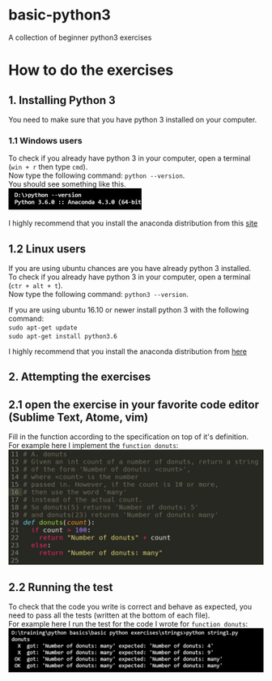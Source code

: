 # basic-python3
A collection of beginner python3 exercises

# How to do the exercises

## 1. Installing Python 3
You need to make sure that you have python 3 installed on your computer.

### 1.1 Windows users
To check if you already have python 3 in your computer, open a terminal (`win + r` then type `cmd`).  
Now type the following command: `python --version`.  
You should see something like this.  
![Python version 6][py-version]  

I highly recommend that you install the anaconda distribution from this [site][download-anaconda-win]  

## 1.2 Linux users  
If you are using ubuntu chances are you have already python 3 installed.  
To check if you already have python 3 in your computer, open a terminal (`ctr + alt + t`).  
Now type the following command:  `python3 --version`.  

If you are using ubuntu 16.10 or newer install python 3 with the following command:  
`sudo apt-get update`  
`sudo apt-get install python3.6`  

I highly recommend that you install the anaconda distribution from [here][download-anaconda-linux]

## 2. Attempting the exercises

## 2.1 open the exercise in your favorite code editor (Sublime Text, Atome, vim)
Fill in the function according to the specification on top of it's definition.  
For example here I implement the `function donuts`:  
![Example of code][py-example]

## 2.2 Running the test
To check that the code you write is correct and behave as expected, you need to pass all the tests (written at the bottom of each file).  
For example here I run the test for the code I wrote for `function donuts`:  
![Exemple of test][py-test]


[py-version]: ./img/py-version.jpg "Python version 6"  
[py-example]: ./img/py-example.jpg "Python example"  
[py-test]: ./img/py-test.jpg "Python test"
[download-anaconda-win]: https://www.continuum.io/downloads  
[download-anaconda-linux]: https://docs.continuum.io/anaconda/install/linux  
